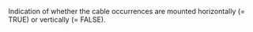 Indication of whether the cable occurrences are mounted horizontally (= TRUE) or vertically (= FALSE).
